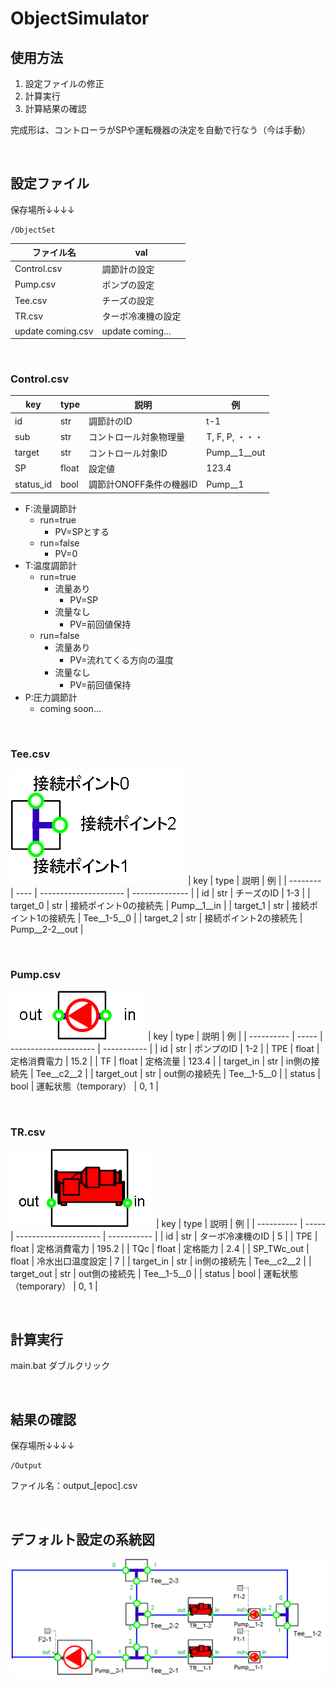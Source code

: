# ObjectSimulator

## 使用方法
1. 設定ファイルの修正
2. 計算実行
3. 計算結果の確認

完成形は、コントローラがSPや運転機器の決定を自動で行なう（今は手動）

<br>

## 設定ファイル
保存場所↓↓↓↓
```
/ObjectSet
```

| ファイル名        | val                |
| ----------------- | ------------------ |
| Control.csv       | 調節計の設定       |
| Pump.csv          | ポンプの設定       |
| Tee.csv           | チーズの設定       |
| TR.csv            | ターボ冷凍機の設定 |
| update coming.csv | update coming...   |

<br>

### Control.csv
| key       | type  | 説明                    | 例              |
| --------- | ----- | ----------------------- | --------------- |
| id        | str   | 調節計のID              | t-1             |
| sub       | str   | コントロール対象物理量  | T, F, P, ・・・ |
| target    | str   | コントロール対象ID      | Pump__1__out    |
| SP        | float | 設定値                  | 123.4           |
| status_id | bool  | 調節計ONOFF条件の機器ID | Pump__1         |
 - F:流量調節計
   - run=true
     - PV=SPとする
   - run=false
     - PV=0
 - T:温度調節計
   - run=true
     - 流量あり
       - PV=SP
     - 流量なし
       - PV=前回値保持
   - run=false
     - 流量あり
       - PV=流れてくる方向の温度
     - 流量なし
       - PV=前回値保持
 - P:圧力調節計
   - coming soon...

<br>

### Tee.csv
![Tee](/image/Tee.png)
| key      | type | 説明                  | 例             |
| -------- | ---- | --------------------- | -------------- |
| id       | str  | チーズのID            | 1-3            |
| target_0 | str  | 接続ポイント0の接続先 | Pump__1__in    |
| target_1 | str  | 接続ポイント1の接続先 | Tee__1-5__0    |
| target_2 | str  | 接続ポイント2の接続先 | Pump__2-2__out |

<br>

### Pump.csv
![Tee](/image/Pump.png)
| key        | type  | 説明                  | 例          |
| ---------- | ----- | --------------------- | ----------- |
| id         | str   | ポンプのID            | 1-2         |
| TPE        | float | 定格消費電力          | 15.2        |
| TF         | float | 定格流量              | 123.4       |
| target_in  | str   | in側の接続先          | Tee__c2__2  |
| target_out | str   | out側の接続先         | Tee__1-5__0 |
| status     | bool  | 運転状態（temporary） | 0, 1        |

<br>

### TR.csv
![Tee](/image/TR.png)
| key        | type  | 説明                  | 例          |
| ---------- | ----- | --------------------- | ----------- |
| id         | str   | ターボ冷凍機のID      | 5           |
| TPE        | float | 定格消費電力          | 195.2       |
| TQc        | float | 定格能力              | 2.4         |
| SP_TWc_out | float | 冷水出口温度設定      | 7           |
| target_in  | str   | in側の接続先          | Tee__c2__2  |
| target_out | str   | out側の接続先         | Tee__1-5__0 |
| status     | bool  | 運転状態（temporary） | 0, 1        |

<br>

## 計算実行
main.bat ダブルクリック


<br>

## 結果の確認
保存場所↓↓↓↓
```
/Output
```
ファイル名：output_[epoc].csv

<br>

## デフォルト設定の系統図
![Def](/image/Def2.png)

